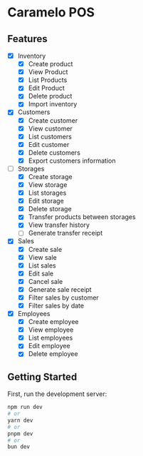 # Caramelo POS

## Features

- [x] Inventory
  - [x] Create product
  - [x] View Product
  - [x] List Products
  - [x] Edit Product
  - [x] Delete product
  - [x] Import inventory
- [x] Customers
  - [x] Create customer
  - [x] View customer
  - [x] List customers
  - [x] Edit customer
  - [x] Delete customers
  - [x] Export customers information
- [ ] Storages
  - [x] Create storage
  - [x] View storage
  - [x] List storages
  - [x] Edit storage
  - [x] Delete storage
  - [x] Transfer products between storages
  - [x] View transfer history
  - [ ] Generate transfer receipt
- [x] Sales
  - [x] Create sale
  - [x] View sale
  - [x] List sales
  - [x] Edit sale
  - [x] Cancel sale
  - [x] Generate sale receipt
  - [x] Filter sales by customer
  - [x] Filter sales by date
- [x] Employees
  - [x] Create employee
  - [x] View employee
  - [x] List employees
  - [x] Edit employee
  - [x] Delete employee

## Getting Started

First, run the development server:

```bash
npm run dev
# or
yarn dev
# or
pnpm dev
# or
bun dev
```
